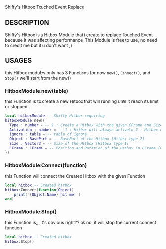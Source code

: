 Shifty's Hitbox Touched Event Replace

## DESCRIPTION
Shifty's Hitbox is a Hitbox Module that i create to replace Touched Event because it was affecting performance.
This Module is free to use, no need to credit me but if u don't want ;)

## USAGES
this Hitbox modules only has 3 Functions for now `new()`, `Connect()`, and `Stop()`
we'll start from the new()

### HitboxModule.new(table)
this Function is to create a new Hitbox that will running until it reach its limit or stopped.
```lua
local hitboxModule -- Shifty Hitbox requiring
hitboxModule.new({
  Type : number = -- 1 : Create a Hitbox with the given CFrame and Size\n 2 : Create a Hitbox with the given BasePart
  Activation : number = -- 1 : Hitbox will always active\n 2 : Hitbox only active once
  Ignore : table = -- table of ignore
  Object : BasePart = -- BasePart of the Hitbox [Hitbox type 2]
  Size : Vector3 = -- Size of the Hitbox [Hitbox type 1]
  CFrame : CFrame = -- Position and Rotation of the Hitbox in CFrame [Hitbox type 1]
})
```
### HitboxModule:Connect(function)
this Function will connect the Created Hitbox with the given Function
```lua
local hitbox -- Created hitbox
hitbox:Connect(function(Object)
    print(`{Object.Name} hit me!`)
end)
```
### HitboxModule:Stop()
this Function is,,, it's obvious right?? ok no, it will stop the current connect function
```lua
local hitbox -- Created hitbox
hitbox:Stop()
```
